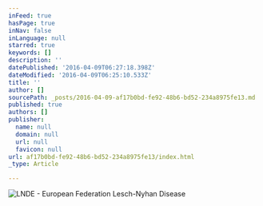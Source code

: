 ```yaml
---
inFeed: true
hasPage: true
inNav: false
inLanguage: null
starred: true
keywords: []
description: ''
datePublished: '2016-04-09T06:27:18.398Z'
dateModified: '2016-04-09T06:25:10.533Z'
title: ''
author: []
sourcePath: _posts/2016-04-09-af17b0bd-fe92-48b6-bd52-234a8975fe13.md
published: true
authors: []
publisher:
  name: null
  domain: null
  url: null
  favicon: null
url: af17b0bd-fe92-48b6-bd52-234a8975fe13/index.html
_type: Article

---
```

![LNDE - European Federation Lesch-Nyhan Disease](https://s3-us-west-2.amazonaws.com/the-grid-img/p/575fd684555fcb4fc98596336f1e99dd87aa0436.png)